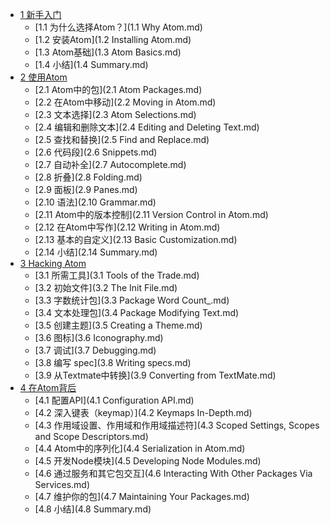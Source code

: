* [1 新手入门]()
  * [1.1 为什么选择Atom？](1.1 Why Atom.md)
  * [1.2 安装Atom](1.2 Installing Atom.md)
  * [1.3 Atom基础](1.3 Atom Basics.md)
  * [1.4 小结](1.4 Summary.md)
* [2 使用Atom]()
  * [2.1 Atom中的包](2.1 Atom Packages.md)
  * [2.2 在Atom中移动](2.2 Moving in Atom.md)
  * [2.3 文本选择](2.3 Atom Selections.md)
  * [2.4 编辑和删除文本](2.4 Editing and Deleting Text.md)
  * [2.5 查找和替换](2.5 Find and Replace.md)
  * [2.6 代码段](2.6 Snippets.md)
  * [2.7 自动补全](2.7 Autocomplete.md)
  * [2.8 折叠](2.8 Folding.md)
  * [2.9 面板](2.9 Panes.md)
  * [2.10 语法](2.10 Grammar.md)
  * [2.11 Atom中的版本控制](2.11 Version Control in Atom.md)
  * [2.12 在Atom中写作](2.12 Writing in Atom.md)
  * [2.13 基本的自定义](2.13 Basic Customization.md)
  * [2.14 小结](2.14 Summary.md)
* [3 Hacking Atom]()
  * [3.1 所需工具](3.1 Tools of the Trade.md)
  * [3.2 初始文件](3.2 The Init File.md)
  * [3.3 字数统计包](3.3 Package Word Count_.md)
  * [3.4 文本处理包](3.4 Package Modifying Text.md)
  * [3.5 创建主题](3.5 Creating a Theme.md)
  * [3.6 图标](3.6 Iconography.md)
  * [3.7 调试](3.7 Debugging.md)
  * [3.8 编写 spec](3.8 Writing specs.md)
  * [3.9 从Textmate中转换](3.9 Converting from TextMate.md)
* [4 在Atom背后]()
  * [4.1 配置API](4.1 Configuration API.md)
  * [4.2 深入键表（keymap）](4.2 Keymaps In-Depth.md)
  * [4.3 作用域设置、作用域和作用域描述符](4.3 Scoped Settings, Scopes and Scope Descriptors.md)
  * [4.4 Atom中的序列化](4.4 Serialization in Atom.md)
  * [4.5 开发Node模块](4.5 Developing Node Modules.md)
  * [4.6 通过服务和其它包交互](4.6 Interacting With Other Packages Via Services.md)
  * [4.7 维护你的包](4.7 Maintaining Your Packages.md)
  * [4.8 小结](4.8 Summary.md)